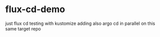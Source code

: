# flux-cd-demo

just flux cd testing with kustomize
adding also argo cd in parallel on this same target repo 

